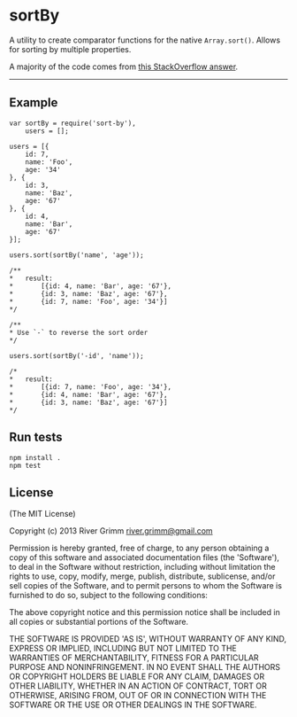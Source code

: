 sortBy
=====================


A utility to create comparator functions for the native `Array.sort()`.  Allows for sorting by multiple properties.

A majority of the code comes from [this StackOverflow answer][1].

----------


Example
---------

    var sortBy = require('sort-by'),
        users = [];
        
    users = [{
        id: 7,
        name: 'Foo',
        age: '34'
    }, {
        id: 3,
        name: 'Baz',
        age: '67'
    }, {
        id: 4,
        name: 'Bar',
        age: '67'
    }];
    
    users.sort(sortBy('name', 'age'));
    
    /**
    *   result: 
    *       [{id: 4, name: 'Bar', age: '67'},
    *       {id: 3, name: 'Baz', age: '67'},
    *       {id: 7, name: 'Foo', age: '34'}]
    */
    
    /**
    * Use `-` to reverse the sort order
    */
    
    users.sort(sortBy('-id', 'name'));
    
    /*
    *   result: 
    *       [{id: 7, name: 'Foo', age: '34'},
    *       {id: 4, name: 'Bar', age: '67'},
    *       {id: 3, name: 'Baz', age: '67'}]
    */

Run tests
---
    npm install .
    npm test

License
---
(The MIT License)

Copyright (c) 2013 River Grimm river.grimm@gmail.com

Permission is hereby granted, free of charge, to any person obtaining a copy of this software and associated documentation files (the 'Software'), to deal in the Software without restriction, including without limitation the rights to use, copy, modify, merge, publish, distribute, sublicense, and/or sell copies of the Software, and to permit persons to whom the Software is furnished to do so, subject to the following conditions:

The above copyright notice and this permission notice shall be included in all copies or substantial portions of the Software.

THE SOFTWARE IS PROVIDED 'AS IS', WITHOUT WARRANTY OF ANY KIND, EXPRESS OR IMPLIED, INCLUDING BUT NOT LIMITED TO THE WARRANTIES OF MERCHANTABILITY, FITNESS FOR A PARTICULAR PURPOSE AND NONINFRINGEMENT. IN NO EVENT SHALL THE AUTHORS OR COPYRIGHT HOLDERS BE LIABLE FOR ANY CLAIM, DAMAGES OR OTHER LIABILITY, WHETHER IN AN ACTION OF CONTRACT, TORT OR OTHERWISE, ARISING FROM, OUT OF OR IN CONNECTION WITH THE SOFTWARE OR THE USE OR OTHER DEALINGS IN THE SOFTWARE.


  [1]: http://stackoverflow.com/a/4760279